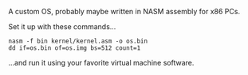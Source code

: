 A custom OS, probably maybe written in NASM assembly for x86 PCs.

Set it up with these commands...

    nasm -f bin kernel/kernel.asm -o os.bin
    dd if=os.bin of=os.img bs=512 count=1

...and run it using your favorite virtual machine software.
